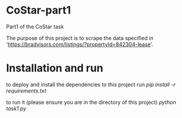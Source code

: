 # CoStar-part1
Part1 of the CoStar task

The purpose of this project is to scrape the data specified in 'https://bradvisors.com/listings/?propertyId=842304-lease'.

# Installation and run
to deploy and install the dependencies to this project run
_pip install -r requirements.txt_

to run it (please ensure you are in the directory of this project)
_python task1.py_
